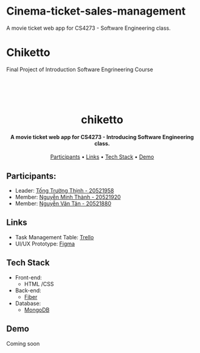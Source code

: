# Cinema-ticket-sales-management
A movie ticket web app for CS4273 - Software Engineering class.
# Chiketto
Final Project of Introduction Software Engrineering Course
<h1 align="center">
  <br>
  <a href="https://github.com/munehime/chiketto">
  </a>
  <br>
  chiketto
  <br>
</h1>

<h4 align="center">
    A movie ticket web app for CS4273 - Introducing Software Engineering class.
</h4>

<p align="center">
  <a href="#participants">Participants</a> •
  <a href="#links">Links</a> •
  <a href="#tech-stack">Tech Stack</a> •
  <a href="#demo">Demo</a>
</p>

## Participants:
* Leader: [Tống Trường Thịnh - 20521958](https://github.com/munehime)
* Member: [Nguyễn Minh Thành - 20521920](https://github.com/MinhTh2nh)
* Member: [Nguyễn Văn Tân - 20521880](https://github.com/nguyentaan)

## Links
* Task Management Table: [Trello](https://trello.com/b/dlrBLXMd)
* UI/UX Prototype: [Figma](https://www.figma.com/file/amwM0VkNISBso2QjLmImfM/chiketto?node-id=356%3A757&t=HGGi5BEVKU3N0V6u-1)

## Tech Stack
* Front-end:
  - HTML /CSS
* Back-end:
  - [Fiber](https://github.com/gofiber/fiber)
* Database:
  - [MongoDB](https://www.mongodb.com)

## Demo
Coming soon

